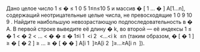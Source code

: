 Дано целое число 
1
≤
�
≤
1
0
5
1≤n≤10 
5
 и массив 
�
[
1
…
�
]
A[1…n], содержащий неотрицательные целые числа, не превосходящие 
1
0
9
10 
9
 . Найдите наибольшую невозрастающую подпоследовательность в 
�
A. В первой строке выведите её длину 
�
k, во второй — её индексы 
1
≤
�
1
<
�
2
<
…
<
�
�
≤
�
1≤i 
1
​
 <i 
2
​
 <…<i 
k
​
 ≤n (таким образом, 
�
[
�
1
]
≥
�
[
�
2
]
≥
…
≥
�
[
�
�
]
A[i 
1
​
 ]≥A[i 
2
​
 ]≥…≥A[i 
n
​
 ]).